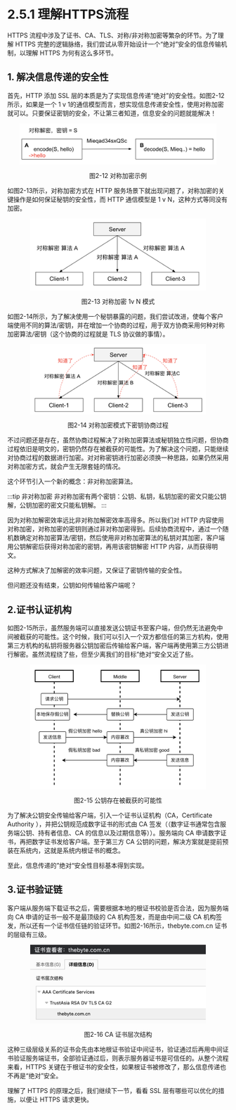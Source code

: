 # 2.5.1  理解HTTPS流程

HTTPS 流程中涉及了证书、CA、TLS、对称/非对称加密等繁杂的环节。为了理解 HTTPS 完整的逻辑脉络，我们尝试从零开始设计一个“绝对”安全的信息传输机制，以理解 HTTPS 为何有这么多环节。

## 1. 解决信息传递的安全性

首先，HTTP 添加 SSL 层的本质是为了实现信息传递“绝对”的安全性。如图2-12所示，如果是一个 1 v 1的通信模型而言，想实现信息传递安全性，使用对称加密就可以。只要保证密钥的安全，不让第三者知道，信息安全的问题就能解决！

<div  align="center">
	<img src="../assets/https-1.png" width = "450"  align=center />
	<p>图2-12 对称加密示例</p>
</div>

如图2-13所示，对称加密方式在 HTTP 服务场景下就出现问题了，对称加密的关键操作是如何保证秘钥的安全性，而 HTTP 通信模型是 1 v N，这种方式等同没有加密。 

<div  align="center">
	<img src="../assets/https-2.png" width = "400"  align=center />
	<p>图2-13 对称加密 1v N 模式</p>
</div>

如图2-14所示，为了解决使用一个秘钥暴露的问题，我们尝试改进，使每个客户端使用不同的算法/密钥，并在增加一个协商的过程，用于双方协商采用何种对称加密算法/密钥（这个协商的过程就是 TLS 协议做的事情）。

<div  align="center">
	<img src="../assets/https-3.png" width = "400"  align=center />
	<p>图2-14 对称加密模式下密钥协商过程</p>
</div>

不过问题还是存在，虽然协商过程解决了对称加密算法或秘钥独立性问题，但协商过程依旧是明文的，密钥仍然存在被截获的可能性。为了解决这个问题，只能继续对协商过程的数据进行加密。对对称密钥进行加密必须换一种思路，如果仍然采用对称加密方式，就会产生无限套娃的情况。

这个环节引入一个新的概念：非对称加密算法。

:::tip 非对称加密
非对称加密有两个密钥：公钥、私钥，私钥加密的密文只能公钥解，公钥加密的密文只能私钥解。
:::

因为对称加解密效率远比非对称加解密效率高得多。所以我们对 HTTP 内容使用对称加密，对称加密的密钥则通过非对称加密得到。后续协商流程中，通过一个随机数确定对称加密算法/密钥，然后使用非对称加密算法的私钥对其加密，客户端用公钥解密后获得对称加密的密钥，再用该密钥解密 HTTP 内容，从而获得明文。

这种方式解决了加解密的效率问题，又保证了密钥传输的安全性。

但问题还没有结束，公钥如何传输给客户端呢？

## 2.证书认证机构

如图2-15所示，虽然服务端可以直接发送公钥证书至客户端，但仍然无法避免中间被截获的可能性。这个时候，我们可以引入一个双方都信任的第三方机构，使用第三方机构的私钥将服务器公钥加密后传输给客户端，客户端再使用第三方公钥进行解密。虽然流程绕了些，但至少离我们的目标”绝对“安全又近了些。

<div  align="center">
	<img src="../assets/https-4.png" width = "400"  align=center />
	<p>图2-15 公钥存在被截获的可能性</p>
</div>

为了解决公钥安全传输给客户端，引入一个证书认证机构（CA，Certificate Authority ），并把公钥规范成数字证书的形式由 CA 签发（（数字证书通常包含服务端公钥、持有者信息、CA 的信息以及过期信息等））。服务端向 CA 申请数字证书，再把数字证书发给客户端。至于第三方 CA 公钥的问题，解决方案就是提前预装在系统内，这就是系统内根证书的概念。

至此，信息传递的”绝对“安全性目标基本得到实现。

## 3.证书验证链

客户端从服务端下载证书之后，需要根据本地的根证书校验是否合法，因为服务端向 CA 申请的证书一般不是最顶级的 CA 机构签发，而是由中间二级 CA 机构签发，所以还有一个证书信任链的验证环节。如图2-16所示，thebyte.com.cn 证书的层级有三级。

<div  align="center">
	<img src="../assets/https-5.png" width = "400"  align=center />
	<p>图2-16 CA 证书层次结构</p>
</div>

这种三级层级关系的证书会先由本地根证书验证中间证书，验证通过后再用中间证书验证服务端证书，全部验证通过后，则表示服务器证书是可信任的。从整个流程来看，HTTPS 关键在于根证书的安全性，如果根证书被修改了，那么信息传递也不再是“绝对”安全。

理解了 HTTPS 的原理之后，我们继续下一节，看看 SSL 层有哪些可以优化的措施，以便让 HTTPS 请求更快。
